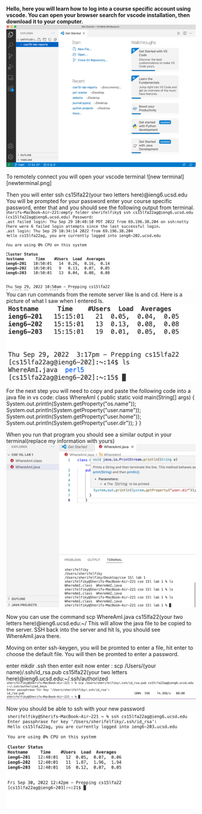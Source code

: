 **Hello, here you will learn how to log into a course specific account using vscode. You can open your browser search for vscode installation, then download it to your computer.**
![image 1](1.png)

To remotely connect you will open your vscode terminal
![new terminal][newterminal.png]

Then you will enter ssh cs15lfa22(your two letters here)@ieng6.ucsd.edu
You will be prompted for your password enter your course specific password, enter that and you should see the following output from terminal.
![image 2](2.png)
You can run commands from the remote server like ls and cd. Here is a picture of what I saw when I entered ls.
![image 4](4.png)

For the next step you will need to copy and paste the following code into a java file in vs code:
class WhereAmI {
  public static void main(String[] args) {
    System.out.println(System.getProperty("os.name"));
    System.out.println(System.getProperty("user.name"));
    System.out.println(System.getProperty("user.home"));
    System.out.println(System.getProperty("user.dir"));
  }
}

When you run that program you should see a similar output in your terminal(replace my information with yours)
![image 3](3.png)

Now you can use the command scp WhereAmI.java cs15lfa22(your two letters here)@ieng6.ucsd.edu:~/
This will allow the java file to be copied to the server.
SSH back into the server and hit ls, you should see WhereAmiI.java there.


Moving on enter ssh-keygen, you will be promted to enter a file, hit enter to choose the default file. You will then be promted to enter a password.



enter mkdir .ssh
then enter exit
now enter : scp /Users/(your name)/.ssh/id_rsa.pub cs15lfa22(your two letters here)@ieng6.ucsd.edu:~/.ssh/authorized
![image 7](7.png)

Now you should be able to ssh with your new password
![image 6](6.png)









